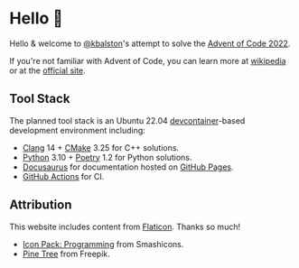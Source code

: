 # Hello 👋

Hello & welcome to
[@kbalston]'s
attempt to solve the [Advent of Code 2022](https://adventofcode.com).

If you're not familiar with Advent of Code, you can learn more at
[wikipedia](https://en.wikipedia.org/wiki/Advent_of_Code)
or at the
[official site](https://adventofcode.com/2022/about).

## Tool Stack

The planned tool stack is an Ubuntu 22.04
[devcontainer]-based development environment
including:

- [Clang] 14 + [CMake] 3.25 for C++ solutions.
- [Python] 3.10 + [Poetry] 1.2 for Python solutions.
- [Docusaurus] for documentation hosted on [GitHub Pages].
- [GitHub Actions] for CI.

## Attribution

This website includes content from [Flaticon]. Thanks so much!

- [Icon Pack: Programming](https://www.flaticon.com/packs/programming-117?style_id=28&family_id=12&group_id=159)
  from Smashicons.
- [Pine Tree](https://www.flaticon.com/free-icon/pine-tree_2225518?term=tree&related_id=2225518)
  from Freepik.

[@kbalston]: https://github.com/kbalston
[clang]: https://clang.llvm.org
[cmake]: https://gitlab.kitware.com/cmake/cmake
[devcontainer]: https://code.visualstudio.com/docs/devcontainers/containers
[docusaurus]: https://docusaurus.io
[flaticon]: https://www.flaticon.com
[github actions]: https://docs.github.com/en/actions
[github pages]: https://pages.github.com
[poetry]: https://python-poetry.org
[python]: https://www.python.org
